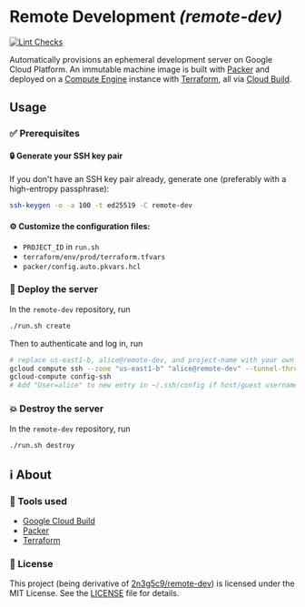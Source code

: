 # Remote Development _(remote-dev)_

[![Lint Checks](https://github.com/gmarmstrong/remote-dev/actions/workflows/tflint.yml/badge.svg)](https://github.com/gmarmstrong/remote-dev/actions/workflows/tflint.yml) <!-- [![Security Checks](https://github.com/gmarmstrong/remote-dev/actions/workflows/tfsec.yml/badge.svg)](https://github.com/gmarmstrong/remote-dev/actions/workflows/tfsec.yml) -->

Automatically provisions an ephemeral development server on Google Cloud Platform. An immutable machine image is built with [Packer](https://packer.io/) and deployed on a [Compute Engine](https://cloud.google.com/compute) instance with [Terraform](https://www.terraform.io/), all via [Cloud Build](https://cloud.google.com/cloud-build).

## Usage

### :white_check_mark: Prerequisites

#### :lock: Generate your SSH key pair

If you don't have an SSH key pair already, generate one (preferably with a high-entropy passphrase):

```bash
ssh-keygen -o -a 100 -t ed25519 -C remote-dev
```

#### :gear: Customize the configuration files:

  - `PROJECT_ID` in `run.sh`
  - `terraform/env/prod/terraform.tfvars`
  - `packer/config.auto.pkvars.hcl`

### :rocket: Deploy the server

In the `remote-dev` repository, run

```bash
./run.sh create
```

Then to authenticate and log in, run

```bash
# replace us-east1-b, alice@remote-dev, and project-name with your own values
gcloud compute ssh --zone "us-east1-b" "alice@remote-dev" --tunnel-through-iap --project "project-name"
gcloud-compute config-ssh
# Add "User=alice" to new entry in ~/.ssh/config if host/guest usernames don't match
```

### :collision: Destroy the server

In the `remote-dev` repository, run

```bash
./run.sh destroy
```

## :information_source: About

### :toolbox: Tools used

- [Google Cloud Build](https://cloud.google.com/build)
- [Packer](https://www.packer.io/)
- [Terraform](https://www.terraform.io/)

### 📃 License

This project (being derivative of [2n3g5c9/remote-dev](https://github.com/2n3g5c9/remote-dev)) is licensed under the MIT License. See the [LICENSE](LICENSE) file for details.

